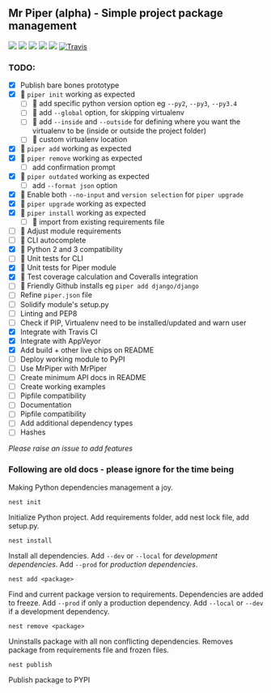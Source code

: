 Mr Piper (alpha) - Simple project package management
-------------


[![](https://img.shields.io/pypi/v/mrpiper.svg)](https://pypi.python.org/pypi/mrpiper)
[![](https://img.shields.io/pypi/l/mrpiper.svg)](https://pypi.python.org/pypi/mrpiper)
[![](https://img.shields.io/pypi/wheel/mrpiper.svg)](https://pypi.python.org/pypi/mrpiper)
[![](https://img.shields.io/pypi/pyversions/mrpiper.svg)](https://pypi.python.org/pypi/mrpiper)
[![](https://img.shields.io/appveyor/ci/jamespacileo/mr-piper.svg)](https://ci.appveyor.com/project/jamespacileo/mr-piper/branch/master)
[![Travis](https://img.shields.io/travis/rust-lang/rust.svg)](https://travis-ci.org/jamespacileo/mr-piper)
<!-- [![Coverage Status](https://coveralls.io/repos/github/jamespacileo/mr-piper/badge.svg?branch=master)](https://coveralls.io/github/jamespacileo/mr-piper?branch=master) -->

### TODO:

- [X] Publish bare bones prototype
- [X] 🏃 `piper init` working as expected
    - [ ] 🏃 add specific python version option eg `--py2`, `--py3`, `--py3.4`
    - [ ] 🏃 add `--global` option, for skipping virtualenv
    - [ ] 🏃 add `--inside` and `--outside` for defining where you want the virtualenv to be (inside or outside the project folder)
    - [ ] 🏃 custom virtualenv location
- [X] 🏃 `piper add` working as expected
- [X] 🏃 `piper remove` working as expected
    - [ ] add confirmation prompt
- [X] 🏃 `piper outdated` working as expected
    - [ ] add `--format json` option
- [X] 🏃 Enable both `--no-input` and `version selection` for `piper upgrade`
- [X] 🏃 `piper upgrade` working as expected
- [X] 🏃 `piper install` working as expected
    - [ ] 🏃 import from existing requirements file
- [ ] 🏃 Adjust module requirements
- [ ] 🏃 CLI autocomplete
- [X] 🏃 Python 2 and 3 compatibility
- [ ] 🏃 Unit tests for CLI
- [X] 🏃 Unit tests for Piper module
- [X] 🏃 Test coverage calculation and Coveralls integration
- [ ] 🏃 Friendly Github installs eg `piper add django/django`
- [ ] Refine `piper.json` file
- [ ] Solidify module's setup.py
- [ ] Linting and PEP8
- [ ] Check if PIP, Virtualenv need to be installed/updated and warn user
- [X] Integrate with Travis CI
- [X] Integrate with AppVeyor
- [X] Add build + other live chips on README
- [ ] Deploy working module to PyPI
- [ ] Use MrPiper with MrPiper
- [ ] Create minimum API docs in README
- [ ] Create working examples
- [ ] Pipfile compatibility
- [ ] Documentation
- [ ] Pipfile compatibility
- [ ] Add additional dependency types
- [ ] Hashes

*Please raise an issue to add features*

### Following are old docs - please ignore for the time being

Making Python dependencies management a joy.

    nest init

Initialize Python project. Add requirements folder, add nest lock file, add setup.py.

    nest install

Install all dependencies. Add `--dev` or `--local` for *development dependencies*. Add `--prod` for *production dependencies*.

    nest add <package>

Find and current package version to requirements.
Dependencies are added to freeze.
Add `--prod` if only a production dependency. Add `--local` or `--dev` if a development dependency.

    nest remove <package>

Uninstalls package with all non conflicting dependencies. Removes package from requirements file and frozen files.

    nest publish

Publish package to PYPI
